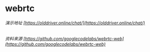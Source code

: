 # webrtc 
###### 演示地址 [https://olddriver.online/chat/](https://olddriver.online/chat/)
###### 资料来源 [https://github.com/googlecodelabs/webrtc-web](https://github.com/googlecodelabs/webrtc-web)
